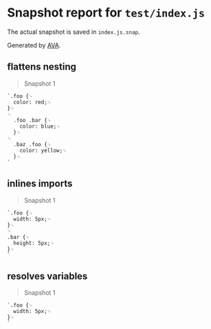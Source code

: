 # Snapshot report for `test/index.js`

The actual snapshot is saved in `index.js.snap`.

Generated by [AVA](https://ava.li).

## flattens nesting

> Snapshot 1

    `.foo {␊
      color: red;␊
    }␊
    ␊
      .foo .bar {␊
        color: blue;␊
      }␊
    ␊
      .baz .foo {␊
        color: yellow;␊
      }␊
    `

## inlines imports

> Snapshot 1

    `.foo {␊
      width: 5px;␊
    }␊
    ␊
    .bar {␊
      height: 5px;␊
    }␊
    `

## resolves variables

> Snapshot 1

    `.foo {␊
      width: 5px;␊
    }␊
    `
